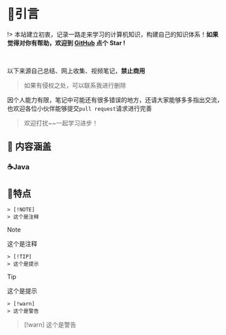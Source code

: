 # 🎨引言

!> 本站建立初衷，记录一路走来学习的计算机知识，构建自己的知识体系！**如果觉得对你有帮助，欢迎到 [GitHub](https://github.com/qianzai/mydocs) 点个 Star !**

<img src="https://img.shields.io/github/stars/qianzai/mydocs" data-origin="https://img.shields.io/github/stars/qianzai/mydocs" alt=""> <img src="https://img.shields.io/github/forks/qianzai/mydocs" data-origin="https://img.shields.io/github/forks/qianzai/mydocs" alt="">

以下来源自己总结、网上收集、视频笔记，**禁止商用**

> 如果有侵权之处，可以联系我进行删除

因个人能力有限，笔记中可能还有很多错误的地方，还请大家能够多多指出交流，也欢迎各位小伙伴能够提交`pull request`请求进行完善

> 欢迎打扰~~一起学习进步！

## 📌 内容涵盖

### ☕️Java



## 📢特点

```
> [!NOTE]
> 这个是注释
```

> [!NOTE]
> 这个是注释

```
> [!TIP]
> 这个是提示
```

> [!tip]
> 这个是提示

```
> [!warn]
> 这个是警告
```

> [!warn]
> 这个是警告

